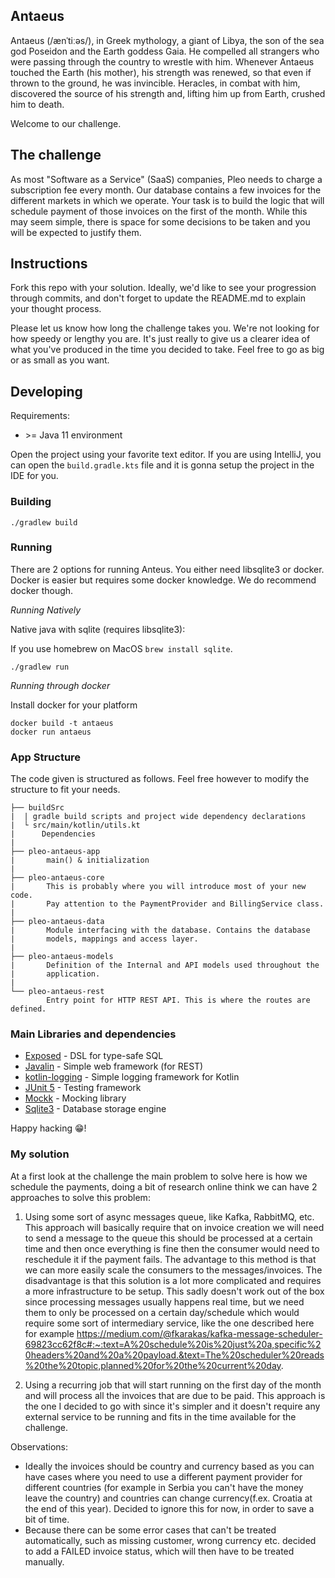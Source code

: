 ## Antaeus

Antaeus (/ænˈtiːəs/), in Greek mythology, a giant of Libya, the son of the sea god Poseidon and the Earth goddess Gaia. He compelled all strangers who were passing through the country to wrestle with him. Whenever Antaeus touched the Earth (his mother), his strength was renewed, so that even if thrown to the ground, he was invincible. Heracles, in combat with him, discovered the source of his strength and, lifting him up from Earth, crushed him to death.

Welcome to our challenge.

## The challenge

As most "Software as a Service" (SaaS) companies, Pleo needs to charge a subscription fee every month. Our database contains a few invoices for the different markets in which we operate. Your task is to build the logic that will schedule payment of those invoices on the first of the month. While this may seem simple, there is space for some decisions to be taken and you will be expected to justify them.

## Instructions

Fork this repo with your solution. Ideally, we'd like to see your progression through commits, and don't forget to update the README.md to explain your thought process.

Please let us know how long the challenge takes you. We're not looking for how speedy or lengthy you are. It's just really to give us a clearer idea of what you've produced in the time you decided to take. Feel free to go as big or as small as you want.

## Developing

Requirements:
- \>= Java 11 environment

Open the project using your favorite text editor. If you are using IntelliJ, you can open the `build.gradle.kts` file and it is gonna setup the project in the IDE for you.

### Building

```
./gradlew build
```

### Running

There are 2 options for running Anteus. You either need libsqlite3 or docker. Docker is easier but requires some docker knowledge. We do recommend docker though.

*Running Natively*

Native java with sqlite (requires libsqlite3):

If you use homebrew on MacOS `brew install sqlite`.

```
./gradlew run
```

*Running through docker*

Install docker for your platform

```
docker build -t antaeus
docker run antaeus
```

### App Structure
The code given is structured as follows. Feel free however to modify the structure to fit your needs.
```
├── buildSrc
|  | gradle build scripts and project wide dependency declarations
|  └ src/main/kotlin/utils.kt 
|      Dependencies
|
├── pleo-antaeus-app
|       main() & initialization
|
├── pleo-antaeus-core
|       This is probably where you will introduce most of your new code.
|       Pay attention to the PaymentProvider and BillingService class.
|
├── pleo-antaeus-data
|       Module interfacing with the database. Contains the database 
|       models, mappings and access layer.
|
├── pleo-antaeus-models
|       Definition of the Internal and API models used throughout the
|       application.
|
└── pleo-antaeus-rest
        Entry point for HTTP REST API. This is where the routes are defined.
```

### Main Libraries and dependencies
* [Exposed](https://github.com/JetBrains/Exposed) - DSL for type-safe SQL
* [Javalin](https://javalin.io/) - Simple web framework (for REST)
* [kotlin-logging](https://github.com/MicroUtils/kotlin-logging) - Simple logging framework for Kotlin
* [JUnit 5](https://junit.org/junit5/) - Testing framework
* [Mockk](https://mockk.io/) - Mocking library
* [Sqlite3](https://sqlite.org/index.html) - Database storage engine

Happy hacking 😁!


### My solution

At a first look at the challenge the main problem to solve here is how we schedule the payments, doing a bit of research online think we can have 2 approaches to solve this problem:

1) Using some sort of async messages queue, like Kafka, RabbitMQ, etc. This approach will basically require that on invoice creation we will need to send a message to the queue this should be processed at a certain time and then once everything is fine then the consumer would need to reschedule it if the payment fails.
The advantage to this method is that we can more easily scale the consumers to the messages/invoices. The disadvantage is that this solution is a lot more complicated and requires a more infrastructure to be setup.
This sadly doesn't work out of the box since processing messages usually happens real time, but we need them to only be processed on a certain day/schedule which would require some sort of intermediary service, like the one described here for example https://medium.com/@fkarakas/kafka-message-scheduler-69823cc62f8c#:~:text=A%20schedule%20is%20just%20a,specific%20headers%20and%20a%20payload.&text=The%20scheduler%20reads%20the%20topic,planned%20for%20the%20current%20day.

2) Using a recurring job that will start running on the first day of the month and will process all the invoices that are due to be paid. This approach is the one I decided to go with since it's simpler and it doesn't require any external service to be running and fits in the time available for the challenge.

Observations:

- Ideally the invoices should be country and currency based as you can have cases where you need to use a different payment provider for different countries (for example in Serbia you can't have the money leave the country)
and countries can change currency(f.ex. Croatia at the end of this year). Decided to ignore this for now, in order to save a bit of time.
- Because there can be some error cases that can't be treated automatically, such as missing customer, wrong currency etc. decided to add a FAILED invoice status, which will then have to be treated manually.
